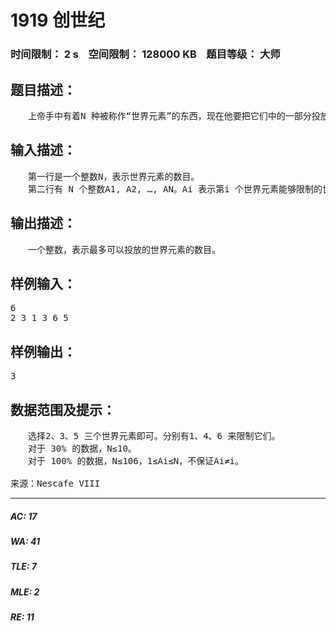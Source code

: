 # 1919 创世纪   
### 时间限制： 2 s&nbsp;&nbsp;&nbsp;&nbsp;空间限制： 128000 KB&nbsp;&nbsp;&nbsp;&nbsp;题目等级： 大师  
## 题目描述：  

<pre>
　　上帝手中有着N 种被称作“世界元素”的东西，现在他要把它们中的一部分投放到一个新的空间中去以建造世界。每种世界元素都可以限制另外一种世界元素，所以说上帝希望所有被投放的世界元素都有至少一个没有被投放的世界元素能够限制它，这样上帝就可以保持对世界的控制。由于那个著名的有关于上帝能不能制造一块连自己都不能举起的大石头的二律背反命题，我们知道上帝不是万能的，而且不但不是万能的，他甚至有事情需要找你帮忙——上帝希望知道他最多可以投放多少种世界元素，但是他只会O(2N) 级别的算法。虽然上帝拥有无限多的时间，但是他也是个急性子。你需要帮助上帝解决这个问题。
</pre>
  
  
## 输入描述：  

<pre>
　　第一行是一个整数N，表示世界元素的数目。  
　　第二行有 N 个整数A1, A2, …, AN。Ai 表示第i 个世界元素能够限制的世界元素的编号。
</pre>
  
  
## 输出描述：  

<pre>
　　一个整数，表示最多可以投放的世界元素的数目。
</pre>
  
  
## 样例输入：  

<pre>
6  
2 3 1 3 6 5
</pre>
  
  
## 样例输出：  

<pre>
3
</pre>
  
  
## 数据范围及提示：  

<pre>
　　选择2、3、5 三个世界元素即可。分别有1、4、6 来限制它们。
　　对于 30% 的数据，N≤10。  
　　对于 100% 的数据，N≤106，1≤Ai≤N，不保证Ai≠i。
 
来源：Nescafe VIII
</pre>
  
  
***  

##### AC: 17  
##### WA: 41  
##### TLE: 7  
##### MLE: 2  
##### RE: 11  
